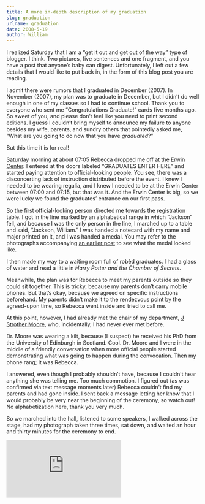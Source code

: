 ```yaml
---
title: A more in-depth description of my graduation
slug: graduation
urlname: graduation
date: 2008-5-19
author: William
---
```

I realized Saturday that I am a &ldquo;get it out and get out of the way&rdquo;
type of blogger. I think. Two pictures, five sentences and one fragment, and you
have a post that anyone&#x02bc;s baby can digest. Unfortunately, I left out a
few details that I would like to put back in, in the form of this blog post you
are reading.

I admit there were rumors that I graduated in December (2007). In November
(2007), my plan was to graduate in December, but I didn&#x02bc;t do well enough
in one of my classes so I had to continue school. Thank you to everyone who sent
me &ldquo;Congratulations Graduate!&rdquo; cards five months ago. So sweet of
you, and please don&#x02bc;t feel like you need to print second editions. I
guess I couldn&#x02bc;t bring myself to announce my failure to anyone besides my
wife, parents, and sundry others that pointedly asked me, &ldquo;What are you
going to do now that you have *graduated*?&rdquo;

But this time it is for real!

Saturday morning at about 07:05 Rebecca dropped me off at the [Erwin Center][a].
I entered at the doors labeled &ldquo;GRADUATES ENTER HERE&rdquo; and started
paying attention to official-looking people. You see, there was a disconcerting
lack of instruction distributed before the event. I knew I needed to be wearing
regalia, and I knew I needed to be at the Erwin Center between 07:00 and 07:15,
but that was it. And the Erwin Center is big, so we were lucky we found the
graduates&#x02bc; entrance on our first pass.

So the first official-looking person directed me towards the registration table.
I got in the line marked by an alphabetical range in which &ldquo;Jackson&rdquo;
fell, and because I was the only person in the line, I marched up to a table and
said, &ldquo;Jackson, William.&rdquo; I was handed a notecard with my name and
major printed on it, and I was handed a medal. You may refer to the photographs
accompanying [an earlier post][b] to see what the medal looked like.

I then made my way to a waiting room full of robèd graduates. I had a glass of
water and read a little in *Harry Potter and the Chamber of Secrets*.

Meanwhile, the plan was for Rebecca to meet my parents outside so they could sit
together. This is tricky, because my parents don&#x02bc;t carry mobile phones.
But that&#x02bc;s okay, because we agreed on specific instructions beforehand.
My parents didn&#x02bc;t make it to the rendezvous point by the agreed-upon
time, so Rebecca went inside and tried to call me.

At this point, however, I had already met the chair of my department,
[J Strother Moore][c], who, incidentally, I had never ever met before.

Dr. Moore was wearing a kilt, because (I suspect) he received his PhD from the
University of Edinburgh in Scotland. Cool. Dr. Moore and I were in the middle of
a friendly conversation when more official people started demonstrating what was
going to happen during the convocation. Then my phone rang; it was Rebecca.

I answered, even though I probably shouldn&#x02bc;t have, because I
couldn&#x02bc;t hear anything she was telling me. Too much commotion. I figured
out (as was confirmed via text message moments later) Rebecca couldn&#x02bc;t
find my parents and had gone inside. I sent back a message letting her know that
I would probably be very near the beginning of the ceremony, so watch out! No
alphabetization here, thank you very much.

So we marched into the hall, listened to some speakers, I walked across the
stage, had my photograph taken three times, sat down, and waited an hour and
thirty minutes for the ceremony to end.

<div class="f63aa9f3 position-relative">
	<iframe src="https://player.vimeo.com/video/1043929?byline=0&portrait=0" class="bf9b6481 position-absolute" frameborder="0" allow="autoplay; fullscreen" allowfullscreen></iframe>
</div>

<script src="https://player.vimeo.com/api/player.js"></script>

[a]: https://uterwincenter.com/index.aspx
[b]: {filename}/2008-05-17-i-graduated.md
[c]: https://www.cs.utexas.edu/~moore/
